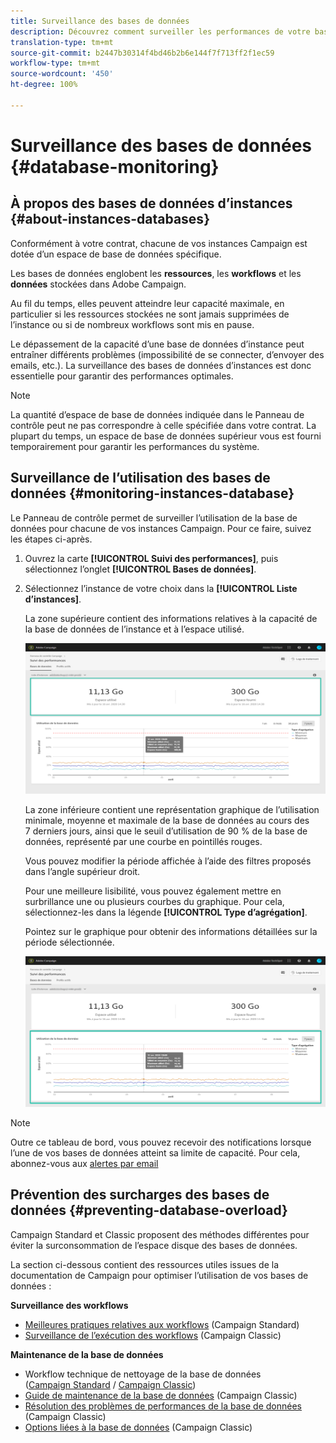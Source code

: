 ```yaml
---
title: Surveillance des bases de données
description: Découvrez comment surveiller les performances de votre base de données Campaign dans le Panneau de contrôle
translation-type: tm+mt
source-git-commit: b2447b30314f4bd46b2b6e144f7f713ff2f1ec59
workflow-type: tm+mt
source-wordcount: '450'
ht-degree: 100%

---
```



# Surveillance des bases de données {#database-monitoring}

## À propos des bases de données d’instances {#about-instances-databases}

Conformément à votre contrat, chacune de vos instances Campaign est dotée d’un espace de base de données spécifique.

Les bases de données englobent les **ressources**, les **workflows** et les **données** stockées dans Adobe Campaign.

Au fil du temps, elles peuvent atteindre leur capacité maximale, en particulier si les ressources stockées ne sont jamais supprimées de l’instance ou si de nombreux workflows sont mis en pause.

Le dépassement de la capacité d’une base de données d’instance peut entraîner différents problèmes (impossibilité de se connecter, d’envoyer des emails, etc.). La surveillance des bases de données d’instances est donc essentielle pour garantir des performances optimales.

>[!NOTE]
>
>La quantité d’espace de base de données indiquée dans le Panneau de contrôle peut ne pas correspondre à celle spécifiée dans votre contrat. La plupart du temps, un espace de base de données supérieur vous est fourni temporairement pour garantir les performances du système.

## Surveillance de l’utilisation des bases de données {#monitoring-instances-database}

Le Panneau de contrôle permet de surveiller l’utilisation de la base de données pour chacune de vos instances Campaign. Pour ce faire, suivez les étapes ci-après.

1. Ouvrez la carte **[!UICONTROL Suivi des performances]**, puis sélectionnez l’onglet **[!UICONTROL Bases de données]**.

1. Sélectionnez l’instance de votre choix dans la **[!UICONTROL Liste d’instances]**.

   La zone supérieure contient des informations relatives à la capacité de la base de données de l’instance et à l’espace utilisé.

   ![](assets/databases_dashboard.png)

   La zone inférieure contient une représentation graphique de l’utilisation minimale, moyenne et maximale de la base de données au cours des 7 derniers jours, ainsi que le seuil d’utilisation de 90 % de la base de données, représenté par une courbe en pointillés rouges.

   Vous pouvez modifier la période affichée à l’aide des filtres proposés dans l’angle supérieur droit.

   Pour une meilleure lisibilité, vous pouvez également mettre en surbrillance une ou plusieurs courbes du graphique. Pour cela, sélectionnez-les dans la légende **[!UICONTROL Type d’agrégation]**.

   Pointez sur le graphique pour obtenir des informations détaillées sur la période sélectionnée.

   ![](assets/databases_dashboard_detail.png)

>[!NOTE]
>
>Outre ce tableau de bord, vous pouvez recevoir des notifications lorsque l’une de vos bases de données atteint sa limite de capacité. Pour cela, abonnez-vous aux [alertes par email](../../performance-monitoring/using/email-alerting.md)

## Prévention des surcharges des bases de données {#preventing-database-overload}

Campaign Standard et Classic proposent des méthodes différentes pour éviter la surconsommation de l’espace disque des bases de données.

La section ci-dessous contient des ressources utiles issues de la documentation de Campaign pour optimiser l’utilisation de vos bases de données :

**Surveillance des workflows**

* [Meilleures pratiques relatives aux workflows](https://docs.adobe.com/content/help/fr-FR/campaign-standard/using/managing-processes-and-data/workflow-general-operation/best-practices-workflows.html) (Campaign Standard)
* [Surveillance de l’exécution des workflows](https://docs.adobe.com/help/fr-FR/campaign-classic/using/automating-with-workflows/monitoring-workflows/monitoring-workflow-execution.html) (Campaign Classic)

**Maintenance de la base de données**

* Workflow technique de nettoyage de la base de données ([Campaign Standard](https://docs.adobe.com/help/fr-FR/campaign-standard/using/administrating/application-settings/technical-workflows.html#list-of-technical-workflows) / [Campaign Classic](https://docs.adobe.com/help/fr-FR/campaign-classic/using/monitoring-campaign-classic/data-processing/database-cleanup-workflow.html))
* [Guide de maintenance de la base de données](https://docs.adobe.com/content/help/fr-FR/campaign-classic/using/monitoring-campaign-classic/database-maintenance/recommendations.html) (Campaign Classic)
* [Résolution des problèmes de performances de la base de données](https://docs.adobe.com/content/help/fr-FR/campaign-classic/using/monitoring-campaign-classic/troubleshooting/database-performances.html) (Campaign Classic)
* [Options liées à la base de données](https://docs.adobe.com/help/fr-FR/campaign-classic/using/installing-campaign-classic/appendices/configuring-campaign-options.html#database) (Campaign Classic)

